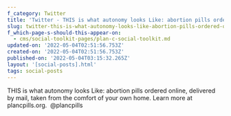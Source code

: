 ```yaml
---
f_category: Twitter
title: 'Twitter - THIS is what autonomy looks Like: abortion pills ordered online,'
slug: twitter-this-is-what-autonomy-looks-like-abortion-pills-ordered-online
f_which-page-s-should-this-appear-on:
  - cms/social-toolkit-pages/plan-c-social-toolkit.md
updated-on: '2022-05-04T02:51:56.753Z'
created-on: '2022-05-04T02:51:56.753Z'
published-on: '2022-05-04T03:15:32.265Z'
layout: '[social-posts].html'
tags: social-posts
---
```


THIS is what autonomy looks Like: abortion pills ordered online, delivered by mail, taken from the comfort of your own home. Learn more at plancpills.org.  @plancpills
